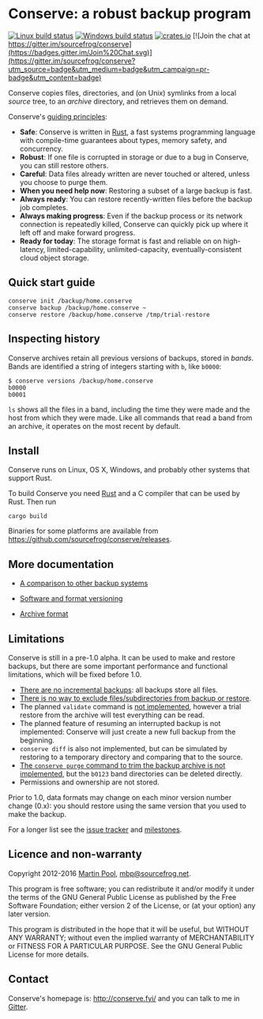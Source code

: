 # Conserve: a robust backup program

[![Linux build status](https://travis-ci.org/sourcefrog/conserve.svg)](https://travis-ci.org/sourcefrog/conserve)
[![Windows build status](https://ci.appveyor.com/api/projects/status/uw61cgrek8ykfi7g?svg=true)](https://ci.appveyor.com/project/sourcefrog/conserve)
[![crates.io](https://img.shields.io/crates/v/conserve.svg)](https://crates.io/crates/conserve)
[![Join the chat at https://gitter.im/sourcefrog/conserve](https://badges.gitter.im/Join%20Chat.svg)](https://gitter.im/sourcefrog/conserve?utm_source=badge&utm_medium=badge&utm_campaign=pr-badge&utm_content=badge)

Conserve copies files, directories, and (on Unix) symlinks from a local *source*
tree, to an *archive* directory, and retrieves them on demand.

Conserve's [guiding principles](doc/manifesto.md):

* **Safe**: Conserve is written in [Rust][rust], a fast systems programming
   language with compile-time guarantees about types, memory safety, and
   concurrency.
* **Robust**:  If one file is corrupted in storage or due
   to a bug in Conserve, you can still restore others.
* **Careful**: Data files already written are never touched or altered,
   unless you choose to purge them.
* **When you need help now**: Restoring a subset of a large backup is fast.
* **Always ready**: You can restore recently-written files before the backup
   job completes.
* **Always making progress**: Even if the backup process or its network
   connection is repeatedly killed, Conserve can quickly pick up
   where it left off and make forward progress.
* **Ready for today**: The storage format is fast and reliable on on
   high-latency, limited-capability, unlimited-capacity, eventually-consistent
   cloud object storage.

## Quick start guide

    conserve init /backup/home.conserve
    conserve backup /backup/home.conserve ~
    conserve restore /backup/home.conserve /tmp/trial-restore

## Inspecting history

Conserve archives retain all previous versions of backups, stored in
*bands*.  Bands are identified a string of integers starting with `b`,
like `b0000`:

    $ conserve versions /backup/home.conserve
    b0000
    b0001

`ls` shows all the files in a band, including the
time they were made and the host from which they were made.
Like all commands that read a band from an archive, it operates
on the most recent by default.

## Install

Conserve runs on Linux, OS X, Windows, and probably other systems that
support Rust.

To build Conserve you need [Rust][rust] and a C compiler that can be used by
Rust.  Then run

    cargo build

Binaries for some platforms are available from
https://github.com/sourcefrog/conserve/releases.

[rust]: https://rust-lang.org/
[sourcefrog]: http://sourcefrog.net/

## More documentation

* [A comparison to other backup systems][comparison]

[comparison]: https://github.com/sourcefrog/conserve/wiki/Compared-to-others

* [Software and format versioning](doc/versioning.md)

* [Archive format](doc/format.md)

## Limitations

Conserve is still in a pre-1.0 alpha.  It can be used to make and restore
backups, but there are some important performance and functional limitations,
which will be fixed before 1.0.

* [There are no incremental backups][41]: all backups store all files.
* [There is no way to exclude files/subdirectories from backup or restore][8].
* The planned `validate` command is [not implemented][5],
  however a trial restore from the archive will test everything can be read.
* The planned feature of resuming an interrupted backup is not implemented:
  Conserve will just create a new full backup from the beginning.
* `conserve diff` is also not implemented, but can be simulated by restoring to
  a temporary directory and comparing that to the source.
* [The `conserve purge` command to trim the backup archive is not implemented][43],
  but the `b0123` band directories can be deleted directly.
* Permissions and ownership are not stored.

Prior to 1.0, data formats may change on each minor version number change (0.x):
you should restore using the same version that you used to make the backup.

[5]: https://github.com/sourcefrog/conserve/issues/5
[8]: https://github.com/sourcefrog/conserve/issues/8
[32]: https://github.com/sourcefrog/conserve/issues/32
[41]: https://github.com/sourcefrog/conserve/issues/41
[42]:https://github.com/sourcefrog/conserve/issues/42
[43]: https://github.com/sourcefrog/conserve/issues/43

For a longer list see the [issue tracker][issues] and
[milestones][milestones].

[issues]: https://github.com/sourcefrog/conserve/issues
[milestones]: https://github.com/sourcefrog/conserve/milestones

## Licence and non-warranty

Copyright 2012-2016 [Martin Pool][sourcefrog], mbp@sourcefrog.net.

This program is free software; you can redistribute it and/or
modify it under the terms of the GNU General Public License
as published by the Free Software Foundation; either version 2
of the License, or (at your option) any later version.

This program is distributed in the hope that it will be useful,
but WITHOUT ANY WARRANTY; without even the implied warranty of
MERCHANTABILITY or FITNESS FOR A PARTICULAR PURPOSE.  See the
GNU General Public License for more details.

## Contact

Conserve's homepage is: <http://conserve.fyi/> and you can talk
to me in [Gitter](https://gitter.im/sourcefrog/conserve).

